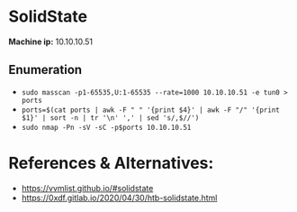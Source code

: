 # SolidState
**Machine ip:** 10.10.10.51

## Enumeration
+ `sudo masscan -p1-65535,U:1-65535 --rate=1000 10.10.10.51 -e tun0 > ports`
+ `ports=$(cat ports | awk -F " " '{print $4}' | awk -F "/" '{print $1}' | sort -n | tr '\n' ',' | sed 's/,$//')`
+ `sudo nmap -Pn -sV -sC -p$ports 10.10.10.51`



# References & Alternatives:
+ https://vvmlist.github.io/#solidstate
+ https://0xdf.gitlab.io/2020/04/30/htb-solidstate.html
